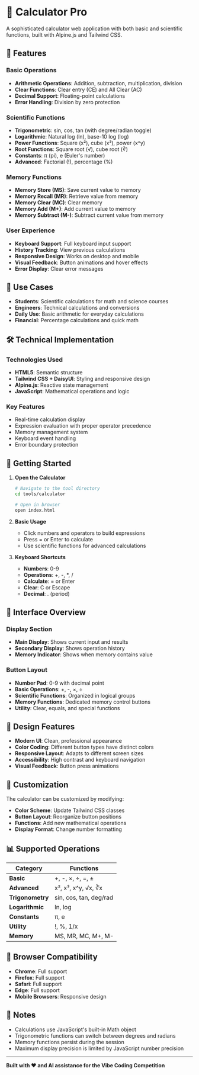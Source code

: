 # 🧮 Calculator Pro

A sophisticated calculator web application with both basic and scientific functions, built with Alpine.js and Tailwind CSS.

## 🌟 Features

### Basic Operations
- **Arithmetic Operations**: Addition, subtraction, multiplication, division
- **Clear Functions**: Clear entry (CE) and All Clear (AC)
- **Decimal Support**: Floating-point calculations
- **Error Handling**: Division by zero protection

### Scientific Functions
- **Trigonometric**: sin, cos, tan (with degree/radian toggle)
- **Logarithmic**: Natural log (ln), base-10 log (log)
- **Power Functions**: Square (x²), cube (x³), power (x^y)
- **Root Functions**: Square root (√), cube root (∛)
- **Constants**: π (pi), e (Euler's number)
- **Advanced**: Factorial (!), percentage (%)

### Memory Functions
- **Memory Store (MS)**: Save current value to memory
- **Memory Recall (MR)**: Retrieve value from memory
- **Memory Clear (MC)**: Clear memory
- **Memory Add (M+)**: Add current value to memory
- **Memory Subtract (M-)**: Subtract current value from memory

### User Experience
- **Keyboard Support**: Full keyboard input support
- **History Tracking**: View previous calculations
- **Responsive Design**: Works on desktop and mobile
- **Visual Feedback**: Button animations and hover effects
- **Error Display**: Clear error messages

## 🎯 Use Cases

- **Students**: Scientific calculations for math and science courses
- **Engineers**: Technical calculations and conversions
- **Daily Use**: Basic arithmetic for everyday calculations
- **Financial**: Percentage calculations and quick math

## 🛠️ Technical Implementation

### Technologies Used
- **HTML5**: Semantic structure
- **Tailwind CSS + DaisyUI**: Styling and responsive design
- **Alpine.js**: Reactive state management
- **JavaScript**: Mathematical operations and logic

### Key Features
- Real-time calculation display
- Expression evaluation with proper operator precedence
- Memory management system
- Keyboard event handling
- Error boundary protection

## 🚀 Getting Started

1. **Open the Calculator**
   ```bash
   # Navigate to the tool directory
   cd tools/calculator
   
   # Open in browser
   open index.html
   ```

2. **Basic Usage**
   - Click numbers and operators to build expressions
   - Press = or Enter to calculate
   - Use scientific functions for advanced calculations

3. **Keyboard Shortcuts**
   - **Numbers**: 0-9
   - **Operations**: +, -, *, /
   - **Calculate**: = or Enter
   - **Clear**: C or Escape
   - **Decimal**: . (period)

## 📱 Interface Overview

### Display Section
- **Main Display**: Shows current input and results
- **Secondary Display**: Shows operation history
- **Memory Indicator**: Shows when memory contains value

### Button Layout
- **Number Pad**: 0-9 with decimal point
- **Basic Operations**: +, -, ×, ÷
- **Scientific Functions**: Organized in logical groups
- **Memory Functions**: Dedicated memory control buttons
- **Utility**: Clear, equals, and special functions

## 🎨 Design Features

- **Modern UI**: Clean, professional appearance
- **Color Coding**: Different button types have distinct colors
- **Responsive Layout**: Adapts to different screen sizes
- **Accessibility**: High contrast and keyboard navigation
- **Visual Feedback**: Button press animations

## 🔧 Customization

The calculator can be customized by modifying:
- **Color Scheme**: Update Tailwind CSS classes
- **Button Layout**: Reorganize button positions
- **Functions**: Add new mathematical operations
- **Display Format**: Change number formatting

## 📊 Supported Operations

| Category | Functions |
|----------|-----------|
| **Basic** | +, -, ×, ÷, =, ± |
| **Advanced** | x², x³, x^y, √x, ∛x |
| **Trigonometry** | sin, cos, tan, deg/rad |
| **Logarithmic** | ln, log |
| **Constants** | π, e |
| **Utility** | !, %, 1/x |
| **Memory** | MS, MR, MC, M+, M- |

## 🎯 Browser Compatibility

- **Chrome**: Full support
- **Firefox**: Full support  
- **Safari**: Full support
- **Edge**: Full support
- **Mobile Browsers**: Responsive design

## 📝 Notes

- Calculations use JavaScript's built-in Math object
- Trigonometric functions can switch between degrees and radians
- Memory functions persist during the session
- Maximum display precision is limited by JavaScript number precision

---

**Built with ❤️ and AI assistance for the Vibe Coding Competition**
